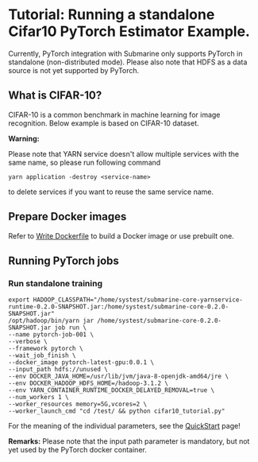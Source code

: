 <!--
   Licensed to the Apache Software Foundation (ASF) under one or more
   contributor license agreements.  See the NOTICE file distributed with
   this work for additional information regarding copyright ownership.
   The ASF licenses this file to You under the Apache License, Version 2.0
   (the "License"); you may not use this file except in compliance with
   the License.  You may obtain a copy of the License at

       http://www.apache.org/licenses/LICENSE-2.0

   Unless required by applicable law or agreed to in writing, software
   distributed under the License is distributed on an "AS IS" BASIS,
   WITHOUT WARRANTIES OR CONDITIONS OF ANY KIND, either express or implied.
   See the License for the specific language governing permissions and
   limitations under the License.
-->
# Tutorial: Running a standalone Cifar10 PyTorch Estimator Example.

Currently, PyTorch integration with Submarine only supports PyTorch in standalone (non-distributed mode).
Please also note that HDFS as a data source is not yet supported by PyTorch.

## What is CIFAR-10?
CIFAR-10 is a common benchmark in machine learning for image recognition. Below example is based on CIFAR-10 dataset.

**Warning:**

Please note that YARN service doesn't allow multiple services with the same name, so please run following command
```
yarn application -destroy <service-name>
```
to delete services if you want to reuse the same service name.

## Prepare Docker images

Refer to [Write Dockerfile](WriteDockerfilePT.html) to build a Docker image or use prebuilt one.

## Running PyTorch jobs

### Run standalone training

```
export HADOOP_CLASSPATH="/home/systest/submarine-core-yarnservice-runtime-0.2.0-SNAPSHOT.jar:/home/systest/submarine-core-0.2.0-SNAPSHOT.jar"
/opt/hadoop/bin/yarn jar /home/systest/submarine-core-0.2.0-SNAPSHOT.jar job run \
--name pytorch-job-001 \
--verbose \
--framework pytorch \
--wait_job_finish \
--docker_image pytorch-latest-gpu:0.0.1 \
--input_path hdfs://unused \
--env DOCKER_JAVA_HOME=/usr/lib/jvm/java-8-openjdk-amd64/jre \
--env DOCKER_HADOOP_HDFS_HOME=/hadoop-3.1.2 \
--env YARN_CONTAINER_RUNTIME_DOCKER_DELAYED_REMOVAL=true \
--num_workers 1 \
--worker_resources memory=5G,vcores=2 \
--worker_launch_cmd "cd /test/ && python cifar10_tutorial.py"

```

For the meaning of the individual parameters, see the [QuickStart](QuickStart.html) page!

**Remarks:**
Please note that the input path parameter is mandatory, but not yet used by the PyTorch docker container.